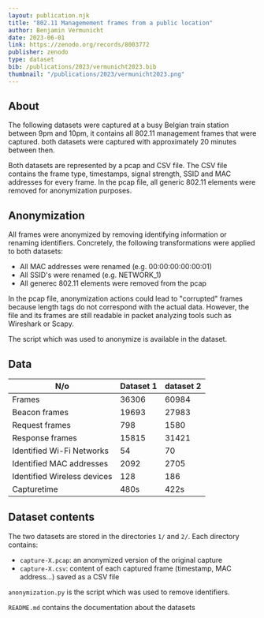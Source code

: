 ```yaml
---
layout: publication.njk
title: "802.11 Managemement frames from a public location"
author: Benjamin Vermunicht
date: 2023-06-01
link: https://zenodo.org/records/8003772
publisher: zenodo
type: dataset
bib: /publications/2023/vermunicht2023.bib
thumbnail: "/publications/2023/vermunicht2023.png"
---
```

## About

The following datasets were captured at a busy Belgian train station between 9pm and 10pm, it contains all 802.11 management frames that were captured. both datasets were captured with approximately 20 minutes between then.

Both datasets are represented by a pcap and CSV file. The CSV file contains the frame type, timestamps, signal strength, SSID and MAC addresses for every frame. In the pcap file, all generic 802.11 elements were removed for anonymization purposes.


## Anonymization

All frames were anonymized by removing identifying information or renaming identifiers. Concretely, the following transformations were applied to both datasets:

* All MAC addresses were renamed (e.g. 00:00:00:00:00:01)
* All SSID's were renamed (e.g. NETWORK\_1)
* All generec 802.11 elements were removed from the pcap

In the pcap file, anonymization actions could lead to "corrupted" frames because length tags do not correspond with the actual data. However, the file and its frames are still readable in packet analyzing tools such as Wireshark or Scapy.

The script which was used to anonymize is available in the dataset.


## Data

| **N/o**                     | **Dataset 1** | **dataset 2** |
|-----------------------------|---------------|---------------|
| Frames                      | 36306         | 60984         |
| Beacon frames               | 19693         | 27983         |
| Request frames              | 798           | 1580          |
| Response frames             | 15815         | 31421         |
| Identified Wi-Fi Networks   | 54            | 70            |
| Identified MAC addresses    | 2092          | 2705          |
| Identified Wireless devices | 128           | 186           |
| Capturetime                 | 480s          | 422s          |


## Dataset contents

The two datasets are stored in the directories `1/` and `2/`. Each directory contains:
* `capture-X.pcap`: an anonymized version of the original capture
* `capture-X.csv`: content of each captured frame (timestamp, MAC address...) saved as a CSV file

`anonymization.py` is the script which was used to remove identifiers.

`README.md` contains the documentation about the datasets
